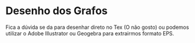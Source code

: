 # Desenho dos Grafos

Fica a dúvida se da para desenhar direto no Tex (O não gosto) ou podemos utilizar o Adobe Illustrator ou Geogebra para extrairmos formato EPS.